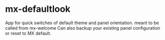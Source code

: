 # mx-defaultlook

App for quick switches of default theme and panel orientation.  meant to be called from mx-welcome
Can also backup your existing panel configuration or reset to MX default.